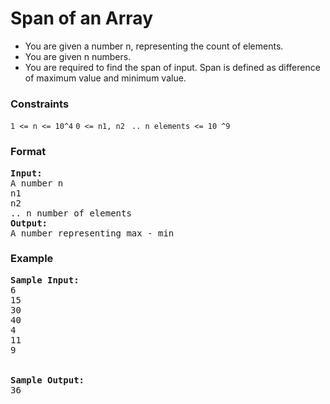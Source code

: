 <h1>Span of an Array</h1>

<div>
  <ul>
    <li>You are given a number n, representing the count of elements.</li>
    <li>You are given n numbers.</li>
    <li>You are required to find the span of input. Span is defined as difference of maximum value and minimum value.</li>
  </ul>
</div>

<h3>Constraints</h3>
<code>1 <= n <= 10^4</code>
<code>0 <= n1, n2</code>
<code> .. n elements <= 10 ^9</code>

<h3>Format</h3>
<pre>
<strong>Input:</strong>
A number n
n1
n2
.. n number of elements
<strong>Output:</strong>
A number representing max - min
</pre>

<h3>Example</h3>
<pre>
<strong>Sample Input:</strong>
6
15
30
40
4
11
9
<br>
<strong>Sample Output:</strong>
36
</pre>
